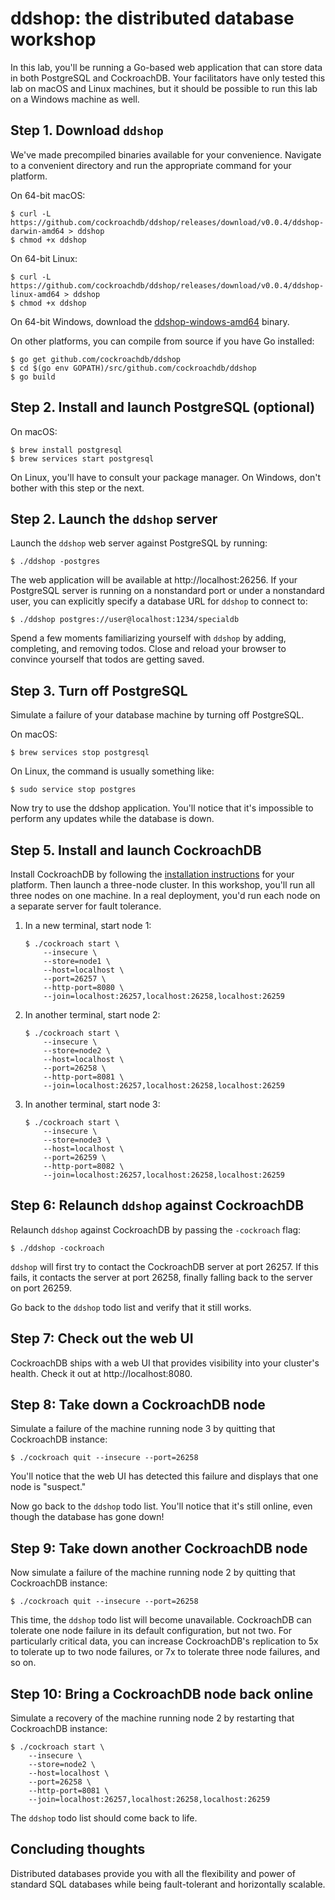 # ddshop: the distributed database workshop

In this lab, you'll be running a Go-based web application that can store data in
both PostgreSQL and CockroachDB. Your facilitators have only tested this lab on
macOS and Linux machines, but it should be possible to run this lab on a Windows
machine as well.

## Step 1. Download `ddshop`

We've made precompiled binaries available for your convenience. Navigate to
a convenient directory and run the appropriate command for your platform.

On 64-bit macOS:

```shell
$ curl -L https://github.com/cockroachdb/ddshop/releases/download/v0.0.4/ddshop-darwin-amd64 > ddshop
$ chmod +x ddshop
```

On 64-bit Linux:

```shell
$ curl -L https://github.com/cockroachdb/ddshop/releases/download/v0.0.4/ddshop-linux-amd64 > ddshop
$ chmod +x ddshop
```

On 64-bit Windows, download the [ddshop-windows-amd64] binary.

On other platforms, you can compile from source if you have Go installed:

```shell
$ go get github.com/cockroachdb/ddshop
$ cd $(go env GOPATH)/src/github.com/cockroachdb/ddshop
$ go build
```

[ddshop-windows-amd64]: https://github.com/cockroachdb/ddshop/releases/download/v0.0.4/ddshop-windows-amd64.exe

## Step 2. Install and launch PostgreSQL (optional)

On macOS:

```shell
$ brew install postgresql
$ brew services start postgresql
```

On Linux, you'll have to consult your package manager. On Windows, don't bother
with this step or the next.

## Step 2. Launch the `ddshop` server

Launch the `ddshop` web server against PostgreSQL by running:

```shell
$ ./ddshop -postgres
```

The web application will be available at http://localhost:26256. If your
PostgreSQL server is running on a nonstandard port or under a nonstandard user,
you can explicitly specify a database URL for `ddshop` to connect to:

```shell
$ ./ddshop postgres://user@localhost:1234/specialdb
```

Spend a few moments familiarizing yourself with `ddshop` by adding, completing,
and removing todos. Close and reload your browser to convince yourself that
todos are getting saved.

## Step 3. Turn off PostgreSQL

Simulate a failure of your database machine by turning off PostgreSQL.

On macOS:

```shell
$ brew services stop postgresql
```

On Linux, the command is usually something like:

```shell
$ sudo service stop postgres
```

Now try to use the ddshop application. You'll notice that it's impossible to
perform any updates while the database is down.

## Step 5. Install and launch CockroachDB

Install CockroachDB by following the [installation
instructions][cockroachdb-install] for your platform. Then launch a three-node
cluster. In this workshop, you'll run all three nodes on one machine. In a real
deployment, you'd run each node on a separate server for fault tolerance.

1. In a new terminal, start node 1:

    ```shell
    $ ./cockroach start \
        --insecure \
        --store=node1 \
        --host=localhost \
        --port=26257 \
        --http-port=8080 \
        --join=localhost:26257,localhost:26258,localhost:26259
    ```

2. In another terminal, start node 2:

    ```shell
    $ ./cockroach start \
        --insecure \
        --store=node2 \
        --host=localhost \
        --port=26258 \
        --http-port=8081 \
        --join=localhost:26257,localhost:26258,localhost:26259
    ```

3. In another terminal, start node 3:

    ```shell
    $ ./cockroach start \
        --insecure \
        --store=node3 \
        --host=localhost \
        --port=26259 \
        --http-port=8082 \
        --join=localhost:26257,localhost:26258,localhost:26259
    ```


## Step 6: Relaunch `ddshop` against CockroachDB

Relaunch `ddshop` against CockroachDB by passing the `-cockroach` flag:

```shell
$ ./ddshop -cockroach
```

`ddshop` will first try to contact the CockroachDB server at port 26257. If this
fails, it contacts the server at port 26258, finally falling back to the server
on port 26259.

Go back to the `ddshop` todo list and verify that it still works.

## Step 7: Check out the web UI

CockroachDB ships with a web UI that provides visibility into your cluster's
health. Check it out at http://localhost:8080.

## Step 8: Take down a CockroachDB node

Simulate a failure of the machine running node 3 by quitting that CockroachDB
instance:

```shell
$ ./cockroach quit --insecure --port=26258
```

You'll notice that the web UI has detected this failure and displays that one
node is "suspect."

Now go back to the `ddshop` todo list. You'll notice that it's still online,
even though the database has gone down!

## Step 9: Take down another CockroachDB node

Now simulate a failure of the machine running node 2 by quitting that
CockroachDB instance:

```shell
$ ./cockroach quit --insecure --port=26258
```

This time, the `ddshop` todo list will become unavailable. CockroachDB can
tolerate one node failure in its default configuration, but not two. For
particularly critical data, you can increase CockroachDB's replication to 5x to
tolerate up to two node failures, or 7x to tolerate three node failures, and so
on.

## Step 10: Bring a CockroachDB node back online

Simulate a recovery of the machine running node 2 by restarting that CockroachDB
instance:

```shell
$ ./cockroach start \
    --insecure \
    --store=node2 \
    --host=localhost \
    --port=26258 \
    --http-port=8081 \
    --join=localhost:26257,localhost:26258,localhost:26259
```

The `ddshop` todo list should come back to life.

## Concluding thoughts

Distributed databases provide you with all the flexibility and power of standard
SQL databases while being fault-tolerant and horizontally scalable.

[cockroachdb-install]: https://www.cockroachlabs.com/docs/stable/install-cockroachdb.html
